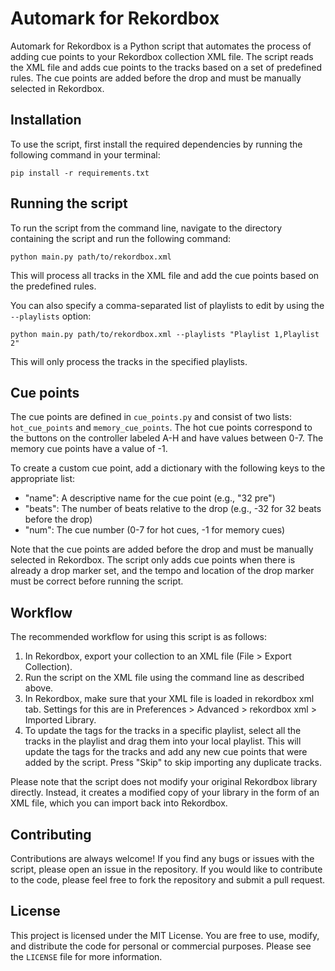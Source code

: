 # Automark for Rekordbox

Automark for Rekordbox is a Python script that automates the process of adding cue points to your Rekordbox collection XML file. The script reads the XML file and adds cue points to the tracks based on a set of predefined rules. The cue points are added before the drop and must be manually selected in Rekordbox.

## Installation

To use the script, first install the required dependencies by running the following command in your terminal:

`pip install -r requirements.txt`

## Running the script

To run the script from the command line, navigate to the directory containing the script and run the following command:

`python main.py path/to/rekordbox.xml`

This will process all tracks in the XML file and add the cue points based on the predefined rules.

You can also specify a comma-separated list of playlists to edit by using the `--playlists` option:

`python main.py path/to/rekordbox.xml --playlists "Playlist 1,Playlist 2"`

This will only process the tracks in the specified playlists.

## Cue points

The cue points are defined in `cue_points.py` and consist of two lists: `hot_cue_points` and `memory_cue_points`. The hot cue points correspond to the buttons on the controller labeled A-H and have values between 0-7. The memory cue points have a value of -1.

To create a custom cue point, add a dictionary with the following keys to the appropriate list:

-   "name": A descriptive name for the cue point (e.g., "32 pre")
-   "beats": The number of beats relative to the drop (e.g., -32 for 32 beats before the drop)
-   "num": The cue number (0-7 for hot cues, -1 for memory cues)

Note that the cue points are added before the drop and must be manually selected in Rekordbox. The script only adds cue points when there is already a drop marker set, and the tempo and location of the drop marker must be correct before running the script.

## Workflow

The recommended workflow for using this script is as follows:

1.  In Rekordbox, export your collection to an XML file (File > Export Collection).
2.  Run the script on the XML file using the command line as described above.
3.  In Rekordbox, make sure that your XML file is loaded in rekordbox xml tab. Settings for this are in Preferences > Advanced > rekordbox xml > Imported Library.
4.  To update the tags for the tracks in a specific playlist, select all the tracks in the playlist and drag them into your local playlist. This will update the tags for the tracks and add any new cue points that were added by the script. Press "Skip" to skip importing any duplicate tracks.

Please note that the script does not modify your original Rekordbox library directly. Instead, it creates a modified copy of your library in the form of an XML file, which you can import back into Rekordbox.

## Contributing

Contributions are always welcome! If you find any bugs or issues with the script, please open an issue in the repository. If you would like to contribute to the code, please feel free to fork the repository and submit a pull request.

## License

This project is licensed under the MIT License. You are free to use, modify, and distribute the code for personal or commercial purposes. Please see the `LICENSE` file for more information.
